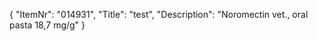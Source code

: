 {
  "ItemNr": "014931",
  "Title": "test",
  "Description": "Noromectin vet., oral pasta 18,7 mg/g"
}